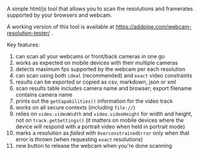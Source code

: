 A simple html/js tool that allows you to scan the resolutions and framerates supported by your browsers and webcam.

A working version of this tool is available at https://addpipe.com/webcam-resolution-tester/ .

Key features:

1. can scan all your webcams or front/back cameras in one go
2. works as expected on mobile devices with their multiple cameras
3. detects maximum fps supported by the webcam per each resolution
4. can scan using both `ideal` (recommended) and `exact` video constraints
5. results can be exported or copied as csv, markdown, json or xml
6. scan results table includes camera name and browser; export filename contains camera name
7. prints out the `getCapabilities()` information for the video track
8. works on all secure contexts (including `file://`)
9. relies on `video.videoWidth` and `video.videoHeight` for width and height, not on `track.getSettings()` (it matters on mobile devices where the device will respond with a portrait video when held in portrait mode)
10. marks a resolution as *failed* with `OverconstrainedError` only when that error is thrown (when requesting `exact` resolutions)
11. new button to release the webcam when you're done scanning

